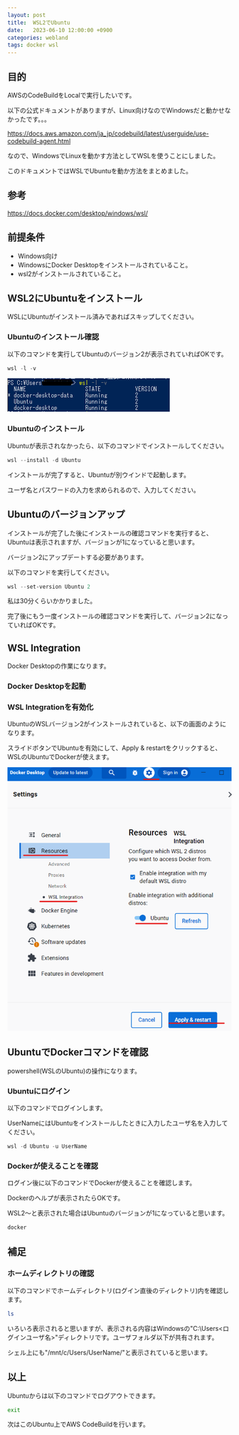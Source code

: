 ```yaml
---
layout: post
title:  WSL2でUbuntu
date:   2023-06-10 12:00:00 +0900
categories: webland
tags: docker wsl
---
```


## 目的

AWSのCodeBuildをLocalで実行したいです。

以下の公式ドキュメントがありますが、Linux向けなのでWindowsだと動かせなかったです。。。

<https://docs.aws.amazon.com/ja_jp/codebuild/latest/userguide/use-codebuild-agent.html>

なので、WindowsでLinuxを動かす方法としてWSLを使うことにしました。

このドキュメントではWSLでUbuntuを動か方法をまとめました。

## 参考

<https://docs.docker.com/desktop/windows/wsl/>

## 前提条件

* Windows向け
* WindowsにDocker Desktopをインストールされていること。
* wsl2がインストールされていること。

## WSL2にUbuntuをインストール

WSLにUbuntuがインストール済みであればスキップしてください。

### Ubuntuのインストール確認

以下のコマンドを実行してUbuntuのバージョン2が表示されていればOKです。

``` powershell
wsl -l -v
```

![Ubuntuのインストール確認](/assets/images/image-2023-06-09-wsl-check-install.png)

### Ubuntuのインストール

Ubuntuが表示されなかったら、以下のコマンドでインストールしてください。

``` powershell
wsl --install -d Ubuntu
```

インストールが完了すると、Ubuntuが別ウインドで起動します。

ユーザ名とパスワードの入力を求められるので、入力してください。

## Ubuntuのバージョンアップ

インストールが完了した後にインストールの確認コマンドを実行すると、Ubuntuは表示されますが、バージョンが1になっていると思います。

バージョン2にアップデートする必要があります。

以下のコマンドを実行してください。

``` powershell
wsl --set-version Ubuntu 2
```

私は30分くらいかかりました。

完了後にもう一度インストールの確認コマンドを実行して、バージョン2になっていればOKです。

## WSL Integration

Docker Desktopの作業になります。

### Docker Desktopを起動

### WSL Integrationを有効化

UbuntuのWSLバージョン2がインストールされていると、以下の画面のようになります。

スライドボタンでUbuntuを有効にして、Apply & restartをクリックすると、WSLのUbuntuでDockerが使えます。

![WSL Integrationを有効化](/assets/images/image-2023-06-09-wsl-integ.png)

## UbuntuでDockerコマンドを確認

powershell(WSLのUbuntu)の操作になります。

### Ubuntuにログイン

以下のコマンドでログインします。

UserNameにはUbuntuをインストールしたときに入力したユーザ名を入力してください。

``` powershell
wsl -d Ubuntu -u UserName
```

### Dockerが使えることを確認

ログイン後に以下のコマンドでDockerが使えることを確認します。

Dockerのヘルプが表示されたらOKです。

WSL2～と表示された場合はUbuntuのバージョンが1になっていると思います。

``` bash
docker
```

## 補足

### ホームディレクトリの確認

以下のコマンドでホームディレクトリ(ログイン直後のディレクトリ)内を確認します。

``` bash
ls
```

いろいろ表示されると思いますが、表示される内容はWindowsの"C:\Users\<ログインユーザ名>"ディレクトリです。ユーザフォルダ以下が共有されます。

シェル上にも"/mnt/c/Users/UserName/"と表示されていると思います。

## 以上

Ubuntuからは以下のコマンドでログアウトできます。

``` bash
exit
```

次はこのUbuntu上でAWS CodeBuildを行います。
